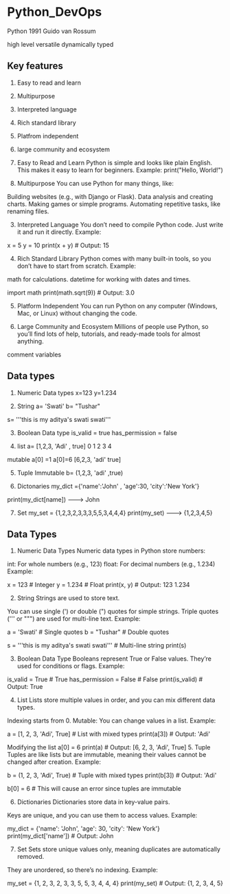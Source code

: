 # Python_DevOps

Python 1991 Guido van Rossum 

high level 
versatile
dynamically typed

## Key features
1. Easy to read and learn
2. Multipurpose  
3. Interpreted language
4. Rich standard library 
5. Platfrom independent 
6. large community and ecosystem

1. Easy to Read and Learn
Python is simple and looks like plain English. This makes it easy to learn for beginners.
Example:
print("Hello, World!")


2. Multipurpose
You can use Python for many things, like:

Building websites (e.g., with Django or Flask).
Data analysis and creating charts.
Making games or simple programs.
Automating repetitive tasks, like renaming files.


3. Interpreted Language
You don’t need to compile Python code. Just write it and run it directly.
Example:

x = 5
y = 10
print(x + y)  # Output: 15


4. Rich Standard Library
Python comes with many built-in tools, so you don’t have to start from scratch.
Example:

math for calculations.
datetime for working with dates and times.

import math
print(math.sqrt(9))  # Output: 3.0

5. Platform Independent
You can run Python on any computer (Windows, Mac, or Linux) without changing the code.

6. Large Community and Ecosystem
Millions of people use Python, so you’ll find lots of help, tutorials, and ready-made tools for almost anything.

comment
variables
## Data types
1. Numeric Data types
x=123
y=1.234

2. String
a= 'Swati'
b= "Tushar"

s= '''this is my aditya's
    swati
    swati'''

3. Boolean Data type
is_valid = true
has_permission = false

4. list 
a= [1,2,3, 'Adi' , true]
    0 1 2   3       4

mutable
a[0] =1
a[0]=6
[6,2,3, 'adi' true]

5. Tuple
Immutable
b= (1,2,3, 'adi' ,true)

6. Dictonaries
my_dict ={'name':'John' , 'age':30, 'city':'New York'}

print(my_dict[name]) ---> John


7. Set
my_set = {1,2,3,2,3,3,3,5,5,3,4,4,4}
print(my_set) ---> {1,2,3,4,5}

## Data Types
1. Numeric Data Types
Numeric data types in Python store numbers:

int: For whole numbers (e.g., 123)
float: For decimal numbers (e.g., 1.234)
Example:


x = 123       # Integer
y = 1.234     # Float
print(x, y)   # Output: 123 1.234


2. String
Strings are used to store text.

You can use single (') or double (") quotes for simple strings.
Triple quotes (''' or """) are used for multi-line text.
Example:

a = 'Swati'              # Single quotes
b = "Tushar"             # Double quotes

s = '''this is my aditya's
    swati
    swati'''             # Multi-line string
print(s)


3. Boolean Data Type
Booleans represent True or False values. They’re used for conditions or flags.
Example:

is_valid = True          # True
has_permission = False   # False
print(is_valid)          # Output: True


4. List
Lists store multiple values in order, and you can mix different data types.

Indexing starts from 0.
Mutable: You can change values in a list.
Example:

a = [1, 2, 3, 'Adi', True]  # List with mixed types
print(a[3])                 # Output: 'Adi'

Modifying the list
a[0] = 6
print(a)                    # Output: [6, 2, 3, 'Adi', True]
5. Tuple
Tuples are like lists but are immutable, meaning their values cannot be changed after creation.
Example:

b = (1, 2, 3, 'Adi', True)  # Tuple with mixed types
print(b[3])                 # Output: 'Adi'

 b[0] = 6  # This will cause an error since tuples are immutable


6. Dictionaries
Dictionaries store data in key-value pairs.

Keys are unique, and you can use them to access values.
Example:

my_dict = {'name': 'John', 'age': 30, 'city': 'New York'}
print(my_dict['name'])      # Output: John


7. Set
Sets store unique values only, meaning duplicates are automatically removed.

They are unordered, so there’s no indexing.
Example:

my_set = {1, 2, 3, 2, 3, 3, 5, 5, 3, 4, 4, 4}
print(my_set)              # Output: {1, 2, 3, 4, 5}


